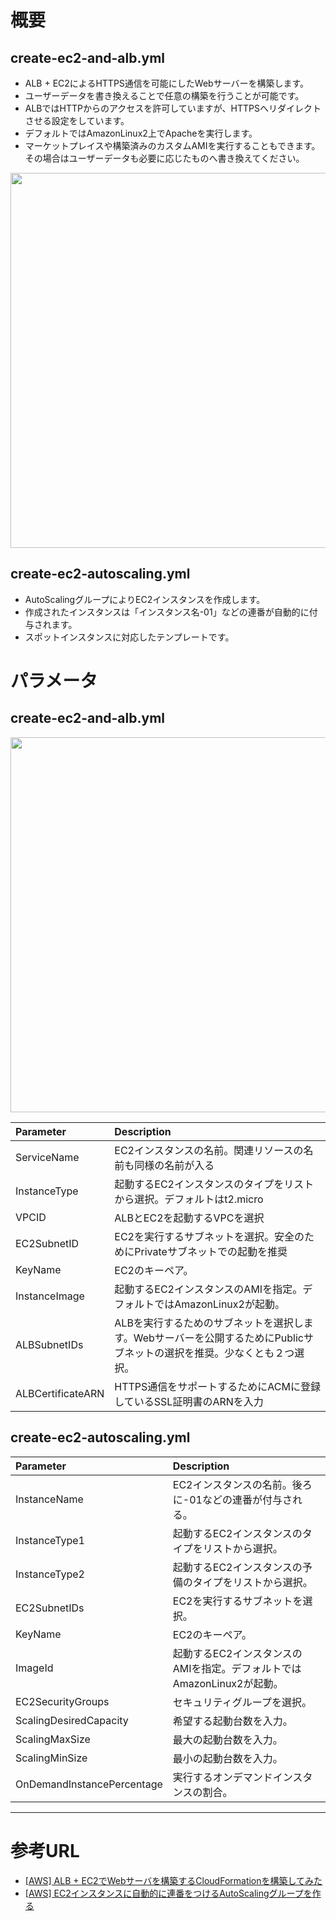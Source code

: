 # 概要
## create-ec2-and-alb.yml
- ALB + EC2によるHTTPS通信を可能にしたWebサーバーを構築します。
- ユーザーデータを書き換えることで任意の構築を行うことが可能です。
- ALBではHTTPからのアクセスを許可していますが、HTTPSへリダイレクトさせる設定をしています。
- デフォルトではAmazonLinux2上でApacheを実行します。
- マーケットプレイスや構築済みのカスタムAMIを実行することもできます。その場合はユーザーデータも必要に応じたものへ書き換えてください。

<img src="https://noname.work/wp-content/uploads/2021/06/%E6%A7%8B%E7%AF%89%E7%92%B0%E5%A2%83.png" width="600">

## create-ec2-autoscaling.yml
- AutoScalingグループによりEC2インスタンスを作成します。
- 作成されたインスタンスは「インスタンス名-01」などの連番が自動的に付与されます。
- スポットインスタンスに対応したテンプレートです。

# パラメータ

## create-ec2-and-alb.yml
<img src="https://noname.work/wp-content/uploads/2021/06/EC2%E3%83%8F%E3%82%9A%E3%83%A9%E3%83%A1%E3%83%BC%E3%82%BF-1024x958.png" width="600">

| Parameter | Description |
|:---|:---|
| ServiceName | EC2インスタンスの名前。関連リソースの名前も同様の名前が入る |
| InstanceType | 起動するEC2インスタンスのタイプをリストから選択。デフォルトはt2.micro |
| VPCID | ALBとEC2を起動するVPCを選択 |
| EC2SubnetID | EC2を実行するサブネットを選択。安全のためにPrivateサブネットでの起動を推奨 |
| KeyName | EC2のキーペア。 |
| InstanceImage | 起動するEC2インスタンスのAMIを指定。デフォルトではAmazonLinux2が起動。 |
| ALBSubnetIDs | ALBを実行するためのサブネットを選択します。Webサーバーを公開するためにPublicサブネットの選択を推奨。少なくとも２つ選択。 |
| ALBCertificateARN | HTTPS通信をサポートするためにACMに登録しているSSL証明書のARNを入力 |

## create-ec2-autoscaling.yml
| Parameter | Description |
|:---|:---|
| InstanceName | EC2インスタンスの名前。後ろに-01などの連番が付与される。 |
| InstanceType1 | 起動するEC2インスタンスのタイプをリストから選択。 |
| InstanceType2 | 起動するEC2インスタンスの予備のタイプをリストから選択。 |
| EC2SubnetIDs | EC2を実行するサブネットを選択。 |
| KeyName | EC2のキーペア。 |
| ImageId | 起動するEC2インスタンスのAMIを指定。デフォルトではAmazonLinux2が起動。 |
| EC2SecurityGroups | セキュリティグループを選択。 |
| ScalingDesiredCapacity | 希望する起動台数を入力。 |
| ScalingMaxSize | 最大の起動台数を入力。 |
| ScalingMinSize | 最小の起動台数を入力。 |
| OnDemandInstancePercentage | 実行するオンデマンドインスタンスの割合。 |

***
# 参考URL
- [[AWS] ALB + EC2でWebサーバを構築するCloudFormationを構築してみた](https://noname.work/2993.html)
- [[AWS] EC2インスタンスに自動的に連番をつけるAutoScalingグループを作る](https://noname.work/3808.html)
